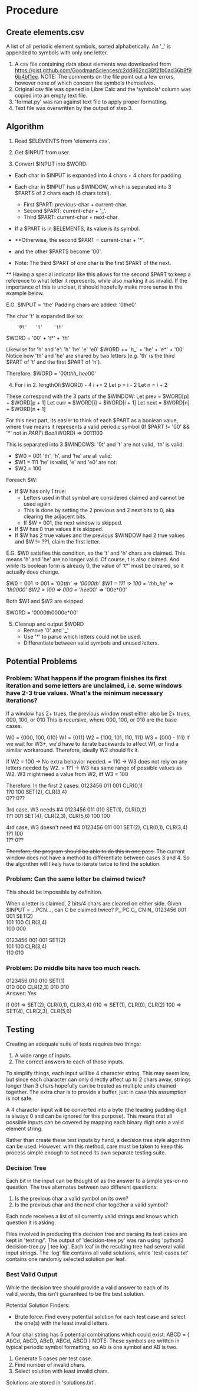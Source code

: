 # Procedure
## Create elements.csv
A list of all periodic element symbols, sorted alphabetically. An '_' is appended to symbols with only one letter.
1. A csv file containing data about elements was downloaded from https://gist.github.com/GoodmanSciences/c2dd862cd38f21b0ad36b8f96b4bf1ee. NOTE: The comments on the file point out a few errors, however none of which concern the symbols themselves.
2. Original csv file was opened in Libre Calc and the 'symbols' column was copied into an empty text file.
3. 'format.py' was ran against text file to apply proper formatting.
4. Text file was overwritten by the output of step 3.

## Algorithm
1. Read $ELEMENTS from 'elements.csv'.
2. Get $INPUT from user.

3. Convert $INPUT into $WORD:
- Each char in $INPUT is expanded into 4 chars + 4 chars for padding.
- Each char in $INPUT has a $WINDOW, which is separated into 3 $PARTS of 2 chars each (6 chars total).
    - First $PART: previous-char + current-char.
    - Second $PART: current-char + '_'.
    - Third $PART: current-char + next-char.

- If a $PART is in $ELEMENTS, its value is its symbol.
- **Otherwise, the second $PART = current-char + '*'.
- and the other $PARTS become '00'.
- Note: The third $PART of one char is the first $PART of the next.

** Having a special indicator like this allows for the second $PART to keep a reference to what letter it represents, while also marking it as invalid. If the importance of this is unclear, it should hopefully make more sense in the example below.

E.G.
$INPUT = 'the'
Padding chars are added:
'0the0'

The char 't' is expanded like so:

        '0t'   't'    'th'
$WORD = '00' + 't*' + 'th'

Likewise for 'h' and 'e':
         'h'    'he'   'e'    'e0'
$WORD += 'h_' + 'he' + 'e*' + '00'
Notice how 'th' and 'he' are shared by two letters (e.g. 'th' is the third $PART of 't' and the first $PART of 'h').

Therefore:
$WORD = '00t*thh_hee*00'

4. For i in 2..lengthOf($WORD) - 4
i += 2
Let p = i - 2
Let n = i + 2

These correspond with the 3 parts of the $WINDOW:
Let prev = $WORD[p] + $WORD[p + 1]
Let curr = $WORD[i] + $WORD[i + 1]
Let next = $WORD[n] + $WORD[n + 1]

For this next part, its easier to think of each $PART as a boolean value, where true means it represents a valid periodic symbol (If $PART != '00' && '*' not in $PART).
Bool($WORD) => 0011100

This is separated into 3 $WINDOWS:
'0t' and 't' are not valid, 'th' is valid:
- $W0 = 001 
'th', 'h', and 'he' are all valid:
- $W1 = 111 
'he' is valid, 'e' and 'e0' are not:
- $W2 = 100

Foreach $W:
- If $W has only 1 true: 
    - Letters used in that symbol are considered claimed and cannot be used again.
    - This is done by setting the 2 previous and 2 next bits to 0, aka clearing the adjacent bits.
    - If $W = 001, the next window is skipped.
- If $W has 0 true values it is skipped.
- If $W has 2 true values and the previous $WINDOW had 2 true values and $W != ??1, claim the first letter.

E.G. 
$W0 satisfies this condition, so the 't' and 'h' chars are claimed. This means 'h' and 'he' are no longer valid.
Of course, t is also claimed. And while its boolean form is already 0, the value of 't*' must be cleared, so it actually does change. 

$W0 = 001      => 001
    = '00t*th' => '0000th'
$W1 = 111      => 100
    = 'thh_he' => 'th0000'
$W2 = 100      => 000
    = 'hee*00' => '00e*00'

Both $W1 and $W2 are skipped 

$WORD = '0000th0000e*00'

5. Cleanup and output $WORD
    - Remove '0' and '_'
    - Use '*' to parse which letters could not be used.
    - Differentiate between valid symbols and unused letters.

## Potential Problems
### Problem: What happens if the program finishes its first iteration and some letters are unclaimed, i.e. some windows have 2-3 true values. What's the minimum necessary iterations?
If a window has 2+ trues, the previous window must either also be 2+ trues, 000, 100, or 010 
This is recursive, where 000, 100, or 010 are the base cases. 

W0 = {000, 100, 010}
W1 = {011} 
W2 = {100, 101, 110, 111}
W3 = {000 - 111}
If we wait for W3+, we'd have to iterate backwards to affect W1, or find a similar workaround. Therefore, ideally W2 should fix it.

If W2 = 100 -> No extra behavior needed.
      = 110 -> W3 does not rely on any letters needed by W2.
      = 1?1 -> W3 has same range of possible values as W2.
               W3 might need a value from W2, iff W3 = 100

Therefore:
In the first 2 cases:
0123456
011     001     CLR(0,1)           
  1?0     100   SET(2), CLR(3,4)   
    0??     0??                    

3rd case, W3 needs #4
0123456
011      010     SET(1), CLR(0,2)                  
  1?1      001   SET(4), CLR(2,3), CLR(5,6)
    100      100                                        

4rd case, W3 doesn't need #4
0123456
011      001    SET(2), CLR(0,1), CLR(3,4)
  1?1      100                                         
    1??      0??                                       

~~Therefore, the program should be able to do this in one pass.~~
The current window does not have a method to differentiate between cases 3 and 4.
So the algorithm will likely have to iterate twice to find the solution.

### Problem: Can the same letter be claimed twice?
This should be impossible by definition.

When a letter is claimed, 2 bits/4 chars are cleared on either side.
Given $INPUT = ...PCN..., can C be claimed twice?
P_ PC C_ CN N_
0123456
001    001     SET(2)         
  101    100   CLR(3,4)    
    100    000

0123456
001      001    SET(2)         
  101      100  CLR(3,4)  
    110      010               

### Problem: Do middle bits have too much reach.
0123456
010      010    SET(1)         
  010      000  CLR(2,3)
    010      010                
Answer: Yes

If 001 => SET(2), CLR(0,1), CLR(3,4)
   010 => SET(1), CLR(0),   CLR(2)
   100 => SET(4), CLR(2,3), CLR(5,6)

## Testing
Creating an adequate suite of tests requires two things:
1. A wide range of inputs.
2. The correct answers to each of those inputs.

To simplify things, each input will be 4 character string. This may seem low, but since each character can only directly affect up to 2 chars away, strings longer than 3 chars hopefully can be treated as multiple units chained together. The extra char is to provide a buffer, just in case this assumption is not safe.

A 4 character input will be converted into a byte (the leading padding digit is always 0 and can be ignored for this purpose). This means that all possible inputs can be covered by mapping each binary digit onto a valid element string. 

Rather than create these test inputs by hand, a decision tree style algorithm can be used. However, with this method, care must be taken to keep this process simple enough to not need its own separate testing suite.

### Decision Tree
Each bit in the input can be thought of as the answer to a simple yes-or-no question. The tree alternates between two different questions:
1. Is the previous char a valid symbol on its own?
2. Is the previous char and the next char together a valid symbol?

Each node receives a list of all currently valid strings and knows which question it is asking. 

Files involved in producing this decision tree and parsing its test cases are kept in 'testing/'. The output of 'decision-tree.py' was ran using 'python3 decision-tree.py | tee log'. Each leaf in the resulting tree had several valid input strings. The 'log' file contains all valid solutions, while 'test-cases.txt' contains one randomly selected solution per leaf.

### Best Valid Output
While the decision tree should provide a valid answer to each of its valid_words, this isn't guaranteed to be the best solution. 

Potential Solution Finders:
- Brute force: Find every potential solution for each test case and select the one(s) with the least invalid letters.

A four char string has 5 potential combinations which could exist:
ABCD = { AbCd, AbCD, ABcD, ABCd, ABCD }
NOTE: These symbols are written in typical periodic symbol formatting, so Ab is one symbol and AB is two.

1. Generate 5 cases per test case.
2. Find number of invalid chars.
3. Select solution with least invalid chars.

Solutions are stored in 'solutions.txt'.
